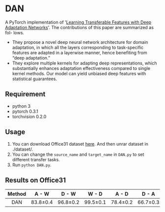 # DAN
A PyTorch implementation of '[Learning Transferable Features with Deep Adaptation Networks](http://ise.thss.tsinghua.edu.cn/~mlong/doc/deep-adaptation-networks-icml15.pdf)'.
The contributions of this paper are summarized as fol-
lows. 
* They propose a novel deep neural network architecture for domain adaptation, in which all the layers corresponding to task-specific features are adapted in a layerwise manner, hence benefiting from “deep adaptation.”
* They explore multiple kernels for adapting deep representations, which substantially enhances adaptation effectiveness compared to single kernel methods. Our model can yield unbiased deep features with statistical guarantees.

## Requirement
* python 3
* pytorch 0.3.1
* torchvision 0.2.0

## Usage
1. You can download Office31 dataset [here](https://pan.baidu.com/s/1o8igXT4#list/path=%2F). And then unrar dataset in ./dataset/.
2. You can change the `source_name` and `target_name` in `DAN.py` to set different transfer tasks.
3. Run `python DAN.py`.

## Results on Office31
| Method | A - W | D - W | W - D | A - D | D - A | W - A | Average |
|:--------------:|:-----:|:-----:|:-----:|:-----:|:----:|:----:|:-------:|
| DAN | 83.8±0.4 | 96.8±0.2 | 99.5±0.1 | 78.4±0.2 | 66.7±0.3 | 62.7±0.2 | 81.3 |